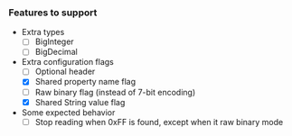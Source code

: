 ### Features to support

* Extra types
    * [ ] BigInteger
    * [ ] BigDecimal
* Extra configuration flags
    * [ ] Optional header 
    * [x] Shared property name flag
    * [ ] Raw binary flag (instead of 7-bit encoding)
    * [x] Shared String value flag
* Some expected behavior
    * [ ] Stop reading when 0xFF is found, except when it raw binary mode 
